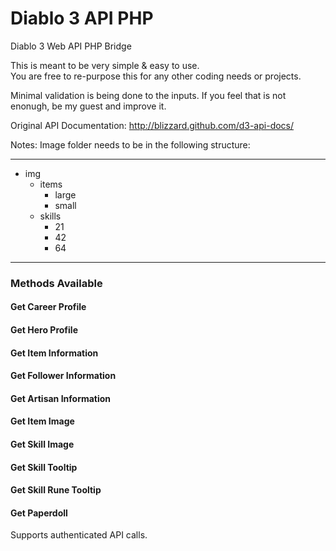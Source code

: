 # Diablo 3 API PHP
Diablo 3 Web API PHP Bridge

This is meant to be very simple & easy to use.  
You are free to re-purpose this for any other coding needs or projects.  

Minimal validation is being done to the inputs. If you feel that is not enonugh, be my guest and improve it.

Original API Documentation: http://blizzard.github.com/d3-api-docs/

Notes: 
Image folder needs to be in the following structure: 
- - -
- img  
  - items  
    - large  
    - small  
  - skills  
    - 21  
    - 42  
    - 64  

- - -

### Methods Available

#### Get Career Profile
#### Get Hero Profile
#### Get Item Information
#### Get Follower Information
#### Get Artisan Information        

#### Get Item Image
#### Get Skill Image
#### Get Skill Tooltip
#### Get Skill Rune Tooltip

#### Get Paperdoll

Supports authenticated API calls.
